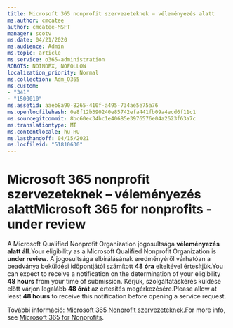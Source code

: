 ```yaml
---
title: Microsoft 365 nonprofit szervezeteknek – véleményezés alatt
ms.author: cmcatee
author: cmcatee-MSFT
manager: scotv
ms.date: 04/21/2020
ms.audience: Admin
ms.topic: article
ms.service: o365-administration
ROBOTS: NOINDEX, NOFOLLOW
localization_priority: Normal
ms.collection: Adm_O365
ms.custom:
- "341"
- "1500010"
ms.assetid: aaeb8a90-8265-410f-a495-734ae5e75a76
ms.openlocfilehash: 0e8f12b390240e85742efa441fb09a4ecd6f11c1
ms.sourcegitcommit: 8bc60ec34bc1e40685e3976576e04a2623f63a7c
ms.translationtype: MT
ms.contentlocale: hu-HU
ms.lasthandoff: 04/15/2021
ms.locfileid: "51810630"
---
```

# <a name="microsoft-365-for-nonprofits---under-review"></a><span data-ttu-id="7d3c2-102">Microsoft 365 nonprofit szervezeteknek – véleményezés alatt</span><span class="sxs-lookup"><span data-stu-id="7d3c2-102">Microsoft 365 for nonprofits - under review</span></span>

<span data-ttu-id="7d3c2-103">A Microsoft Qualified Nonprofit Organization jogosultsága **véleményezés alatt áll.**</span><span class="sxs-lookup"><span data-stu-id="7d3c2-103">Your eligibility as a Microsoft Qualified Nonprofit Organization is **under review**.</span></span> <span data-ttu-id="7d3c2-104">A jogosultsága elbírálásának eredményéről várhatóan a beadványa beküldési időpontjától számított **48 óra** elteltével értesítjük.</span><span class="sxs-lookup"><span data-stu-id="7d3c2-104">You can expect to receive a notification on the determination of your eligibility **48 hours** from your time of submission.</span></span> <span data-ttu-id="7d3c2-105">Kérjük, szolgáltatáskérés küldése előtt várjon legalább **48 órát** az értesítés megérkezésére.</span><span class="sxs-lookup"><span data-stu-id="7d3c2-105">Please allow at least **48 hours** to receive this notification before opening a service request.</span></span> 

<span data-ttu-id="7d3c2-106">További információ: [Microsoft 365 Nonprofit szervezeteknek.](https://www.microsoft.com/nonprofits/microsoft-365)</span><span class="sxs-lookup"><span data-stu-id="7d3c2-106">For more info, see [Microsoft 365 for Nonprofits](https://www.microsoft.com/nonprofits/microsoft-365).</span></span> 
